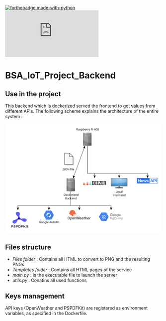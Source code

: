 [![forthebadge made-with-python](http://ForTheBadge.com/images/badges/made-with-python.svg)](https://www.python.org/)    
[![Npm package license](https://badgen.net/npm/license/discord.js)]()

# BSA_IoT_Project_Backend

## Use in the project
This backend which is dockerized served the frontend to get values from different APIs. The following scheme explains the architecture of the entire system :

![archi](archi.svg)

## Files structure
- *Files folder* : Contains all HTML to convert to PNG and the resulting PNGs
- *Templates folder* : Contains all HTML pages of the service
- *main.py* : Is the executable file to launch the server
- *utils.py* : Conatins all used functions
  
## Keys management
API keys (OpenWeather and PSPDFKit) are registered as environment variables, 
as specified in the Dockerfile.
